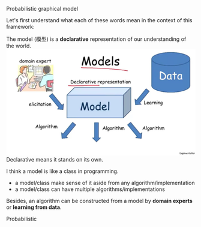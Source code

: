 Probabilistic graphical model

Let's first understand what each of these words mean in the context of this framework: 

The model (模型) is a **declarative** representation of our understanding of the world. 
![](../../Resources/2.%20Mathematics/Probabilistic%20graphical%20model/Pasted%20image%2020230805113547.png)
Declarative means it stands on its own. 

I think a model is like a class in programming. 
- a model/class make sense of it aside from any algorithm/implementation
- a model/class can have multiple algorithms/implementations

Besides, an algorithm can be constructed from a model by **domain experts** or **learning from data**.


Probabilistic
